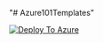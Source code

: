 "# Azure101Templates" 

[![Deploy To Azure](https://docs.microsoft.com/en-us/azure/templates/media/deploy-to-azure.svg)](https://portal.azure.com/#blade/Microsoft_Azure_CreateUIDef/CustomDeploymentBlade/uri/https%3A%2F%2Fraw.githubusercontent.com%2FDianaBohorquezT%2FAzure101Templates%2Fmain%2FlandingZoneLiteTemplate.json/uiFormDefinitionUri/https%3A%2F%2Fraw.githubusercontent.com%2FDianaBohorquezT%2FAzure101Templates%2Fmain%2FlandingZoneLiteUI.json)
